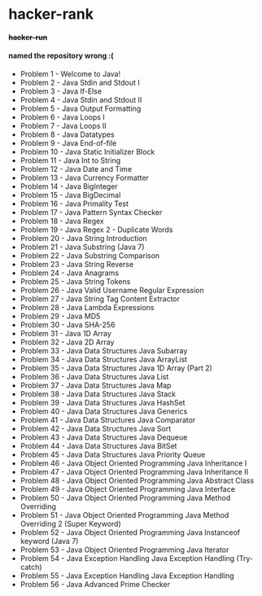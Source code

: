 # hacker-rank
#### ~~hacker-run~~
#### named the repository wrong :(


* Problem 1 - Welcome to Java!
* Problem 2 - Java Stdin and Stdout I
* Problem 3 - Java If-Else
* Problem 4 - Java Stdin and Stdout II
* Problem 5 - Java Output Formatting
* Problem 6 - Java Loops I
* Problem 7 - Java Loops II
* Problem 8 - Java Datatypes
* Problem 9 - Java End-of-file
* Problem 10 - Java Static Initializer Block
* Problem 11 - Java Int to String
* Problem 12 - Java Date and Time
* Problem 13 - Java Currency Formatter
* Problem 14 - Java BigInteger
* Problem 15 - Java BigDecimal
* Problem 16 - Java Primality Test
* Problem 17 - Java Pattern Syntax Checker
* Problem 18 - Java Regex
* Problem 19 - Java Regex 2 - Duplicate Words
* Problem 20 - Java String Introduction 
* Problem 21 - Java Substring (Java 7)
* Problem 22 - Java Substring Comparison
* Problem 23 - Java String Reverse
* Problem 24 - Java Anagrams
* Problem 25 - Java String Tokens
* Problem 26 - Java Valid Username Regular Expression
* Problem 27 - Java String Tag Content Extractor
* Problem 28 - Java Lambda Expressions
* Problem 29 - Java MD5
* Problem 30 - Java SHA-256
* Problem 31 - Java 1D Array
* Problem 32 - Java 2D Array
* Problem 33 - Java Data Structures Java Subarray
* Problem 34 - Java Data Structures Java ArrayList
* Problem 35 - Java Data Structures Java 1D Array (Part 2)
* Problem 36 - Java Data Structures Java List
* Problem 37 - Java Data Structures Java Map
* Problem 38 - Java Data Structures Java Stack
* Problem 39 - Java Data Structures Java HashSet
* Problem 40 - Java Data Structures Java Generics
* Problem 41 - Java Data Structures Java Comparator
* Problem 42 - Java Data Structures Java Sort
* Problem 43 - Java Data Structures Java Dequeue
* Problem 44 - Java Data Structures Java BitSet
* Problem 45 - Java Data Structures Java Priority Queue
* Problem 46 - Java Object Oriented Programming Java Inheritance I
* Problem 47 - Java Object Oriented Programming Java Inheritance II
* Problem 48 - Java Object Oriented Programming Java Abstract Class
* Problem 49 - Java Object Oriented Programming Java Interface
* Problem 50 - Java Object Oriented Programming Java Method Overriding
* Problem 51 - Java Object Oriented Programming Java Method Overriding 2 (Super Keyword)
* Problem 52 - Java Object Oriented Programming Java Instanceof keyword (Java 7)
* Problem 53 - Java Object Oriented Programming Java Iterator
* Problem 54 - Java Exception Handling Java Exception Handling (Try-catch)
* Problem 55 - Java Exception Handling Java Exception Handling
* Problem 56 - Java Advanced Prime Checker




